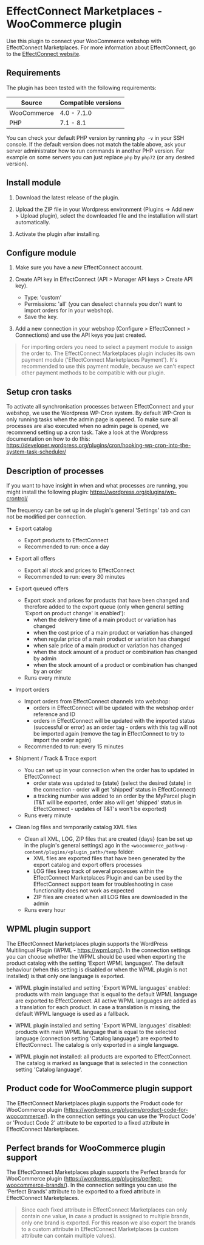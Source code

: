 # EffectConnect Marketplaces - WooCommerce plugin

Use this plugin to connect your WooCommerce webshop with EffectConnect Marketplaces. For more information about EffectConnect, go to the [EffectConnect website](https://www.effectconnect.com "EffectConnect Website").

## Requirements

The plugin has been tested with the following requirements:

| Source      | Compatible versions |
|-------------|---------------------|
| WooCommerce | 4.0 - 7.1.0         |
| PHP | 7.1 - 8.1           |

You can check your default PHP version by running `php -v` in your SSH console.
If the default version does not match the table above, ask your server administrator how to run commands in another PHP version.
For example on some servers you can just replace `php` by `php72` (or any desired version).

## Install module

1. Download the latest release of the plugin.

2. Upload the ZIP file in your Wordpress environment (Plugins -> Add new > Upload plugin), select the downloaded file and the installation will start automatically.

3. Activate the plugin after installing.

## Configure module

1. Make sure you have a *new* EffectConnect account.

2. Create API key in EffectConnect (API > Manager API keys > Create API key).
    - Type: 'custom'
    - Permissions: 'all' (you can deselect channels you don't want to import orders for in your webshop).
    - Save the key.

3. Add a new connection in your webshop (Configure > EffectConnect > Connections) and use the API keys you just created.

> For importing orders you need to select a payment module to assign the order to.
> The EffectConnect Marketplaces plugin includes its own payment module ('EffectConnect Marketplaces Payment').
> It's recommended to use this payment module, because we can't expect other payment methods to be compatible with our plugin.

## Setup cron tasks

To activate all synchronisation processes between EffectConnect and your webshop, we use the Wordpress WP-Cron system. By default WP-Cron is only running tasks when the admin page is opened. To make sure all processes are also executed when no admin page is opened, we recommend setting up a cron task. Take a look at the  Wordpress documentation on how to do this: https://developer.wordpress.org/plugins/cron/hooking-wp-cron-into-the-system-task-scheduler/  

## Description of processes

If you want to have insight in when and what processes are running, you might install the following plugin: https://wordpress.org/plugins/wp-crontrol/

The frequency can be set up in de plugin's general 'Settings' tab and can not be modified per connection.

- Export catalog
    - Export products to EffectConnect
    - Recommended to run: once a day


- Export all offers
    - Export all stock and prices to EffectConnect
    - Recommended to run: every 30 minutes


- Export queued offers
    - Export stock and prices for products that have been changed and therefore added to the export queue (only when general setting 'Export on product change' is enabled'):
        - when the delivery time of a main product or variation has changed
        - when the cost price of a main product or variation has changed
        - when regular price of a main product or variation has changed
        - when sale price of a main product or variation has changed
        - when the stock amount of a product or combination has changed by admin
        - when the stock amount of a product or combination has changed by an order
    - Runs every minute


- Import orders
    - Import orders from EffectConnect channels into webshop:
        - orders in EffectConnect will be updated with the webshop order reference and ID
        - orders in EffectConnect will be updated with the imported status (successful or error) as an order tag - orders with this tag will not be imported again (remove the tag in EffectConnect to try to import the order again)
    - Recommended to run: every 15 minutes


- Shipment / Track & Trace export
    - You can set up in your connection when the order has to updated in EffectConnect 
        - order state was updated to {state} (select the desired {state} in the connection - order will get 'shipped' status in EffectConnect)
        - a tracking number was added to an order by the MyParcel plugin (T&T will be exported, order also will get 'shipped' status in EffectConnect - updates of T&T's won't be exported)
    - Runs every minute


- Clean log files and temporarily catalog XML files
    - Clean all XML, LOG, ZIP files that are created {days} (can be set up in the plugin's general settings) ago in the ```<woocommerce_path>wp-content/plugins/<plugin_path>/temp``` folder:
        - XML files are exported files that have been generated by the export catalog and export offers processes
        - LOG files keep track of several processes within the EffectConnect Marketplaces Plugin and can be used by the EffectConnect support team for troubleshooting in case functionality does not work as expected
        - ZIP files are created when all LOG files are downloaded in the admin
    - Runs every hour

## WPML plugin support ##

The EffectConnect Marketplaces plugin supports the WordPress Multilingual Plugin (WPML - https://wpml.org/). In the connection settings you can choose whether the WPML should be used when exporting the product catalog with the setting 'Export WPML languages'. The default behaviour (when this setting is disabled or when the WPML plugin is not installed) is that only one language is exported.

- WPML plugin installed and setting 'Export WPML languages' enabled: products with main language that is equal to the default WPML language are exported to EffectConnect. All active WPML languages are added as a translation for each product. In case a translation is missing, the default WPML language is used as a fallback.
  

- WPML plugin installed and setting 'Export WPML languages' disabled: products with main WPML language that is equal to the selected language (connection setting 'Catalog language') are exported to EffectConnect. The catalog is only exported in a single language.


- WPML plugin not installed: all products are exported to EffectConnect. The catalog is marked as language that is selected in the connection setting 'Catalog language'. 

## Product code for WooCommerce plugin support ##

The EffectConnect Marketplaces plugin supports the Product code for WooCommerce plugin (https://wordpress.org/plugins/product-code-for-woocommerce/).
In the connection settings you can use the 'Product Code' or 'Product Code 2' attribute to be exported to a fixed attribute in EffectConnect Marketplaces.

## Perfect brands for WooCommerce plugin support ##

The EffectConnect Marketplaces plugin supports the Perfect brands for WooCommerce plugin (https://wordpress.org/plugins/perfect-woocommerce-brands/).
In the connection settings you can use the 'Perfect Brands' attribute to be exported to a fixed attribute in EffectConnect Marketplaces.

> Since each fixed attribute in EffectConnect Marketplaces can only contain one value, in case a product is assigned to multiple brands, only one brand is exported. For this reason we also export the brands to a custom attribute in EffectConnect Marketplaces (a custom attribute can contain multiple values).
